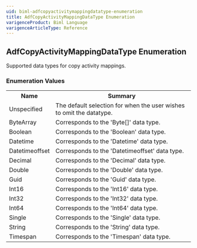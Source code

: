 ```yaml
---
uid: biml-adfcopyactivitymappingdatatype-enumeration
title: AdfCopyActivityMappingDataType Enumeration
varigenceProduct: Biml Language
varigenceArticleType: Reference
---
```


## AdfCopyActivityMappingDataType Enumeration<div class="LanguageSummary"><div class ="SummaryItem">Supported data types for copy activity mappings.</div></div><div class="EnumValueGroup">### Enumeration Values<table id="EnumValue" class="MemberList"><tbody><tr><th class="MemberNameColumnHeader">Name</th><th class="MemberSummaryColumnHeader">Summary</th></tr><tr class="cd0"><td class="MemberName">Unspecified</td><td class="MemberSummary"><div class ="SummaryItem">The default selection for when the user wishes to omit the datatype.</div></td></tr><tr class="cd1"><td class="MemberName">ByteArray</td><td class="MemberSummary"><div class ="SummaryItem">Corresponds to the 'Byte[]' data type.</div></td></tr><tr class="cd0"><td class="MemberName">Boolean</td><td class="MemberSummary"><div class ="SummaryItem">Corresponds to the 'Boolean' data type.</div></td></tr><tr class="cd1"><td class="MemberName">Datetime</td><td class="MemberSummary"><div class ="SummaryItem">Corresponds to the 'Datetime' data type.</div></td></tr><tr class="cd0"><td class="MemberName">Datetimeoffset</td><td class="MemberSummary"><div class ="SummaryItem">Corresponds to the 'Datetimeoffset' data type.</div></td></tr><tr class="cd1"><td class="MemberName">Decimal</td><td class="MemberSummary"><div class ="SummaryItem">Corresponds to the 'Decimal' data type.</div></td></tr><tr class="cd0"><td class="MemberName">Double</td><td class="MemberSummary"><div class ="SummaryItem">Corresponds to the 'Double' data type.</div></td></tr><tr class="cd1"><td class="MemberName">Guid</td><td class="MemberSummary"><div class ="SummaryItem">Corresponds to the 'Guid' data type.</div></td></tr><tr class="cd0"><td class="MemberName">Int16</td><td class="MemberSummary"><div class ="SummaryItem">Corresponds to the 'Int16' data type.</div></td></tr><tr class="cd1"><td class="MemberName">Int32</td><td class="MemberSummary"><div class ="SummaryItem">Corresponds to the 'Int32' data type.</div></td></tr><tr class="cd0"><td class="MemberName">Int64</td><td class="MemberSummary"><div class ="SummaryItem">Corresponds to the 'Int64' data type.</div></td></tr><tr class="cd1"><td class="MemberName">Single</td><td class="MemberSummary"><div class ="SummaryItem">Corresponds to the 'Single' data type.</div></td></tr><tr class="cd0"><td class="MemberName">String</td><td class="MemberSummary"><div class ="SummaryItem">Corresponds to the 'String' data type.</div></td></tr><tr class="cd1"><td class="MemberName">Timespan</td><td class="MemberSummary"><div class ="SummaryItem">Corresponds to the 'Timespan' data type.</div></td></tr></tbody></table></div>